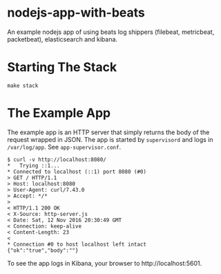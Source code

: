 # nodejs-app-with-beats

An example nodejs app of using beats log shippers (filebeat, metricbeat, packetbeat), elasticsearch 
and kibana.

# Starting The Stack
```
make stack
```

# The Example App
The example app is an HTTP server that simply returns the body of the request wrapped in JSON. The app is started
by `supervisord` and logs in `/var/log/app`. See `app-supervisor.conf`.
```
$ curl -v http://localhost:8080/
*   Trying ::1...
* Connected to localhost (::1) port 8080 (#0)
> GET / HTTP/1.1
> Host: localhost:8080
> User-Agent: curl/7.43.0
> Accept: */*
> 
< HTTP/1.1 200 OK
< X-Source: http-server.js
< Date: Sat, 12 Nov 2016 20:30:49 GMT
< Connection: keep-alive
< Content-Length: 23
< 
* Connection #0 to host localhost left intact
{"ok":"true","body":""}
```

To see the app logs in Kibana, your browser to http://localhost:5601. 
 



